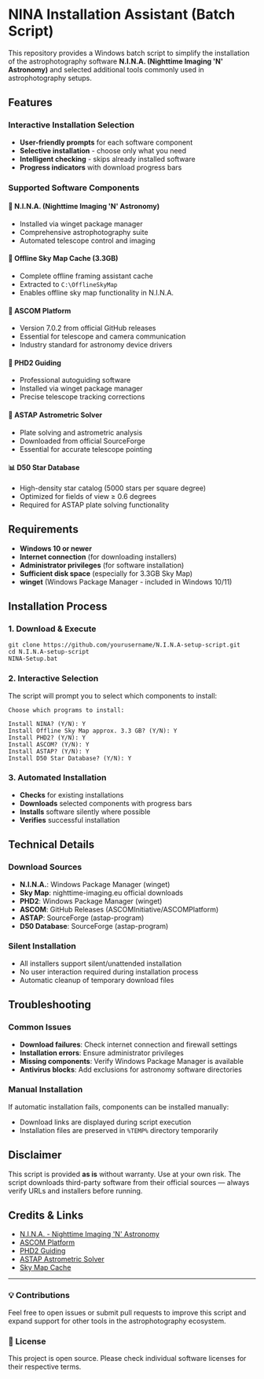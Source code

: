 # NINA Installation Assistant (Batch Script)

This repository provides a Windows batch script to simplify the installation of the astrophotography software **N.I.N.A. (Nighttime Imaging 'N' Astronomy)** and selected additional tools commonly used in astrophotography setups.

## Features

### Interactive Installation Selection
- **User-friendly prompts** for each software component
- **Selective installation** - choose only what you need
- **Intelligent checking** - skips already installed software
- **Progress indicators** with download progress bars

### Supported Software Components

#### 🔭 **N.I.N.A. (Nighttime Imaging 'N' Astronomy)**
- Installed via winget package manager
- Comprehensive astrophotography suite
- Automated telescope control and imaging

#### 🌌 **Offline Sky Map Cache (3.3GB)**
- Complete offline framing assistant cache
- Extracted to `C:\OfflineSkyMap`
- Enables offline sky map functionality in N.I.N.A.

#### 📡 **ASCOM Platform**
- Version 7.0.2 from official GitHub releases
- Essential for telescope and camera communication
- Industry standard for astronomy device drivers

#### 🎯 **PHD2 Guiding**
- Professional autoguiding software
- Installed via winget package manager
- Precise telescope tracking corrections

#### 🌟 **ASTAP Astrometric Solver**
- Plate solving and astrometric analysis
- Downloaded from official SourceForge
- Essential for accurate telescope pointing

#### 📊 **D50 Star Database**
- High-density star catalog (5000 stars per square degree)
- Optimized for fields of view ≥ 0.6 degrees
- Required for ASTAP plate solving functionality

## Requirements

- **Windows 10 or newer**
- **Internet connection** (for downloading installers)
- **Administrator privileges** (for software installation)
- **Sufficient disk space** (especially for 3.3GB Sky Map)
- **winget** (Windows Package Manager - included in Windows 10/11)

## Installation Process

### 1. Download & Execute
```batch
git clone https://github.com/yourusername/N.I.N.A-setup-script.git
cd N.I.N.A-setup-script
NINA-Setup.bat
```

### 2. Interactive Selection
The script will prompt you to select which components to install:

```
Choose which programs to install:

Install NINA? (Y/N): Y
Install Offline Sky Map approx. 3.3 GB? (Y/N): Y
Install PHD2? (Y/N): Y
Install ASCOM? (Y/N): Y
Install ASTAP? (Y/N): Y
Install D50 Star Database? (Y/N): Y
```

### 3. Automated Installation
- **Checks** for existing installations
- **Downloads** selected components with progress bars
- **Installs** software silently where possible
- **Verifies** successful installation

## Technical Details

### Download Sources
- **N.I.N.A.**: Windows Package Manager (winget)
- **Sky Map**: nighttime-imaging.eu official downloads
- **PHD2**: Windows Package Manager (winget)
- **ASCOM**: GitHub Releases (ASCOMInitiative/ASCOMPlatform)
- **ASTAP**: SourceForge (astap-program)
- **D50 Database**: SourceForge (astap-program)


### Silent Installation
- All installers support silent/unattended installation
- No user interaction required during installation process
- Automatic cleanup of temporary download files


## Troubleshooting

### Common Issues
- **Download failures**: Check internet connection and firewall settings
- **Installation errors**: Ensure administrator privileges
- **Missing components**: Verify Windows Package Manager is available
- **Antivirus blocks**: Add exclusions for astronomy software directories

### Manual Installation
If automatic installation fails, components can be installed manually:
- Download links are displayed during script execution
- Installation files are preserved in `%TEMP%` directory temporarily

## Disclaimer

This script is provided **as is** without warranty. Use at your own risk. The script downloads third-party software from their official sources — always verify URLs and installers before running.

## Credits & Links

- [N.I.N.A. - Nighttime Imaging 'N' Astronomy](https://nighttime-imaging.eu/)
- [ASCOM Platform](https://ascom-standards.org/)
- [PHD2 Guiding](https://openphdguiding.org/)
- [ASTAP Astrometric Solver](https://www.hnsky.org/astap.htm)
- [Sky Map Cache](https://nighttime-imaging.eu/download/)

---

### 💡 Contributions

Feel free to open issues or submit pull requests to improve this script and expand support for other tools in the astrophotography ecosystem.

### 📝 License

This project is open source. Please check individual software licenses for their respective terms.